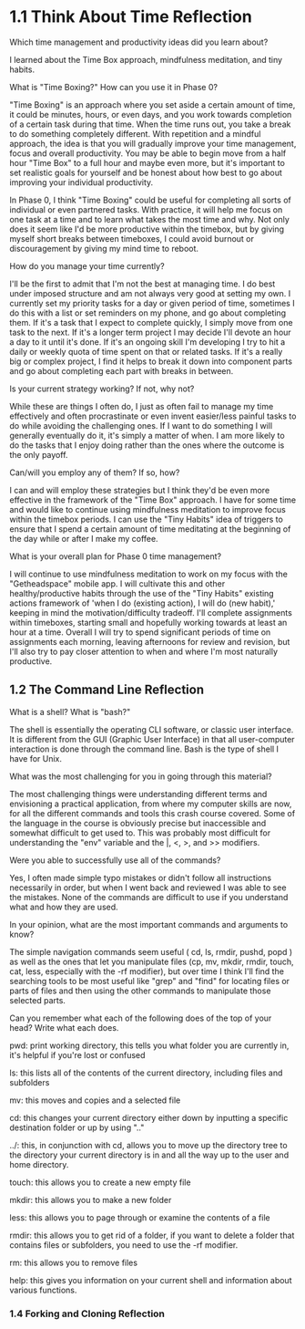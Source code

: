 # 1.1 Think About Time Reflection
Which time management and productivity ideas did you learn about?

I learned about the Time Box approach, mindfulness meditation, and tiny habits.

What is "Time Boxing?" How can you use it in Phase 0?

"Time Boxing" is an approach where you set aside a certain amount of time, it could be minutes, hours, or even days, and you work towards completion of a certain task during that time.  When the time runs out, you take a break to do something completely different.  With repetition and a mindful approach, the idea is that you will gradually improve your time management, focus and overall productivity.  You may be able to begin move from a half hour "Time Box" to a full hour and maybe even more, but it's important to set realistic goals for yourself and be honest about how best to go about improving your individual productivity.

In Phase 0, I think "Time Boxing" could be useful for completing all sorts of individual or even partnered tasks.  With practice, it will help me focus on one task at a time and to learn what takes the most time and why.  Not only does it seem like I'd be more productive within the timebox, but by giving myself short breaks between timeboxes, I could avoid burnout or discouragement by giving my mind time to reboot.


How do you manage your time currently?

I'll be the first to admit that I'm not the best at managing time.  I do best under imposed structure and am not always very good at setting my own.  I currently set my priority tasks for a day or given period of time, sometimes I do this with a list or set reminders on my phone, and go about completing them.  If it's a task that I expect to complete quickly, I simply move from one task to the next.  If it's a longer term project I may decide I'll devote an hour a day to it until it's done.  If it's an ongoing skill I'm developing I try to hit a daily or weekly quota of time spent on that or related tasks.  If it's a really big or complex project, I find it helps to break it down into component parts and go about completing each part with breaks in between.


Is your current strategy working? If not, why not?

While these are things I often do, I just as often fail to manage my time effectively and often procrastinate or even invent easier/less painful tasks to do while avoiding the challenging ones.  If I want to do something I will generally eventually do it, it's simply a matter of when.  I am more likely to do the tasks that I enjoy doing rather than the ones where the outcome is the only payoff.

Can/will you employ any of them? If so, how?

I can and will employ these strategies but I think they'd be even more effective in the framework of the "Time Box" approach.  I have for some time and would like to continue using mindfulness meditation to improve focus within the timebox periods.  I can use the "Tiny Habits" idea of triggers to ensure that I spend a certain amount of time meditating at the beginning of the day while or after I make my coffee.


What is your overall plan for Phase 0 time management?

I will continue to use mindfulness meditation to work on my focus with the "Getheadspace" mobile app.  I will cultivate this and other healthy/productive habits through the use of the "Tiny Habits" existing actions framework of 'when I do (existing action), I will do (new habit),' keeping in mind the motivation/difficulty tradeoff.  I'll complete assignments within timeboxes, starting small and hopefully working towards at least an hour at a time.  Overall I will try to spend significant periods of time on assignments each morning, leaving afternoons for review and revision, but I'll also try to pay closer attention to when and where I'm most naturally productive.
## 1.2 The Command Line Reflection
What is a shell? What is "bash?"

The shell is essentially the operating CLI software, or classic user interface.  It is different from the GUI (Graphic User Interface) in that all user-computer interaction is done through the command line.  Bash is the type of shell I have for Unix.


What was the most challenging for you in going through this material?

The most challenging things were understanding different terms and envisioning a practical application, from where my computer skills are now, for all the different commands and tools this crash course covered.  Some of the language in the course is obviously precise but inaccessible and somewhat difficult to get used to.  This was probably most difficult for understanding the "env" variable and the |, <, >, and >> modifiers.


Were you able to successfully use all of the commands?

Yes, I often made simple typo mistakes or didn't follow all instructions necessarily in order, but when I went back and reviewed I was able to see the mistakes.  None of the commands are difficult to use if you understand what and how they are used.


In your opinion, what are the most important commands and arguments to know?

The simple navigation commands seem useful ( cd, ls, rmdir, pushd, popd ) as well as the ones that let you manipulate files (cp, mv, mkdir, rmdir, touch, cat, less, especially with the -rf modifier), but over time I think I'll find the searching tools to be most useful like "grep" and "find" for locating files or parts of files and then using the other commands to manipulate those selected parts.


Can you remember what each of the following does of the top of your head? Write what each does.

pwd: print working directory, this tells you what folder you are currently in, it's helpful if you're lost or confused

ls: this lists all of the contents of the current directory, including files and subfolders

mv: this moves and copies and a selected file

cd: this changes your current directory either down by inputting a specific destination folder or up by using ".."

../: this, in conjunction with cd, allows you to move up the directory tree to the directory your current directory is in and all the way up to the user and home directory.

touch: this allows you to create a new empty file

mkdir: this allows you to make a new folder

less: this allows you to page through or examine the contents of a file

rmdir: this allows you to get rid of a folder, if you want to delete a folder that contains files or subfolders, you need to use the -rf modifier.

rm: this allows you to remove files

help: this gives you information on your current shell and information about various functions.


### 1.4 Forking and Cloning Reflection
